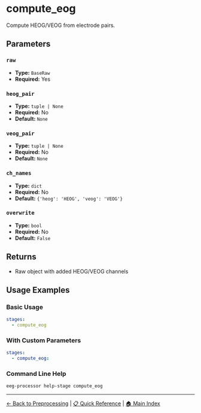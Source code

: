 # compute_eog

Compute HEOG/VEOG from electrode pairs.

## Parameters

### `raw`

- **Type:** `BaseRaw`
- **Required:** Yes

### `heog_pair`

- **Type:** `tuple | None`
- **Required:** No
- **Default:** `None`

### `veog_pair`

- **Type:** `tuple | None`
- **Required:** No
- **Default:** `None`

### `ch_names`

- **Type:** `dict`
- **Required:** No
- **Default:** `{'heog': 'HEOG', 'veog': 'VEOG'}`

### `overwrite`

- **Type:** `bool`
- **Required:** No
- **Default:** `False`

## Returns

- Raw object with added HEOG/VEOG channels

## Usage Examples

### Basic Usage

```yaml
stages:
  - compute_eog
```

### With Custom Parameters

```yaml
stages:
  - compute_eog:
```

### Command Line Help

```bash
eeg-processor help-stage compute_eog
```

---

[← Back to Preprocessing](../preprocessing.md) | 
[📋 Quick Reference](../quick-reference.md) | 
[🏠 Main Index](../README.md)
